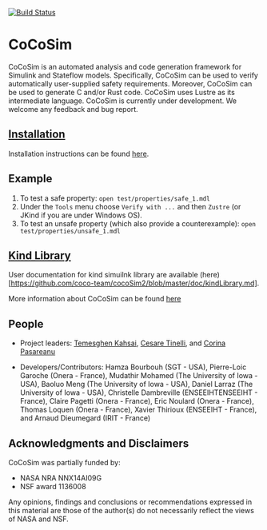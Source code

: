 [![Build Status](https://travis-ci.org/coco-team/cocoSim.svg?branch=master)](https://travis-ci.org/coco-team/cocoSim)

# CoCoSim

CoCoSim is an automated analysis and code generation framework for
Simulink and Stateflow models. Specifically, CoCoSim can be used to
verify automatically user-supplied safety requirements. Moreover,
CoCoSim can be used to generate C and/or Rust code. CoCoSim uses
Lustre as its intermediate language. CoCoSim is currently under
development. We welcome any feedback and bug report.

## [Installation](https://github.com/coco-team/cocoSim2/blob/master/doc/installation.md)

Installation instructions can be found [here](https://github.com/coco-team/cocoSim2/blob/master/doc/installation.md).

## Example

1. To test a safe property: `open test/properties/safe_1.mdl`
2. Under the `Tools` menu choose `Verify with ...` and then `Zustre` (or JKind if you are under Windows OS).
3. To test an unsafe property (which also provide a counterexample):
   `open test/properties/unsafe_1.mdl`
   
## [Kind Library](https://github.com/coco-team/cocoSim2/blob/master/doc/kindLibrary.md)

User documentation for kind simuilnk library are available (here)[https://github.com/coco-team/cocoSim2/blob/master/doc/kindLibrary.md]. 

More information about CoCoSim can be found [here](https://github.com/coco-team/cocoSim/wiki/CoCoSim)

## People

* Project leaders: [Temesghen Kahsai](http://www.lememta.info/),
  [Cesare Tinelli](http://homepage.cs.uiowa.edu/~tinelli/), and
  [Corina Pasareanu](https://ti.arc.nasa.gov/profile/pcorina/)

* Developers/Contributors: Hamza Bourbouh (SGT - USA), Pierre-Loic Garoche (Onera - France),
  Mudathir Mohamed (The University of Iowa - USA), Baoluo Meng (The University of Iowa - USA),
  Daniel Larraz (The University of Iowa - USA), Christelle Dambreville (ENSEEIHTENSEEIHT - France),
  Claire Pagetti (Onera - France), Eric Noulard (Onera - France), Thomas Loquen (Onera - France),
  Xavier Thirioux (ENSEEIHT - France), and Arnaud Dieumegard (IRIT - France)


## Acknowledgments and Disclaimers

CoCoSim was partially funded by:

   * NASA NRA NNX14AI09G
   * NSF award 1136008

Any opinions, findings and conclusions or recommendations expressed in
this material are those of the author(s) do not necessarily
reflect the views of NASA and NSF.
